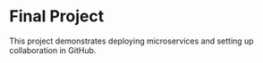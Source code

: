 # Final Project
This project demonstrates deploying microservices and setting up collaboration in GitHub.
